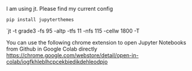 I am using jt. Please find my current config

`pip install jupyterthemes`

`jt -t grade3 -fs 95 -altp -tfs 11 -nfs 115 -cellw 1800 -T


You can use the following chrome extension to open Jupyter Notebooks from Github in Google Colab directly
https://chrome.google.com/webstore/detail/open-in-colab/iogfkhleblhcpcekbiedikdehleodpjo
